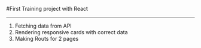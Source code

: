 #First Training project with React 

---

1. Fetching data from API
2. Rendering responsive cards with correct data
3. Making Routs for 2 pages
